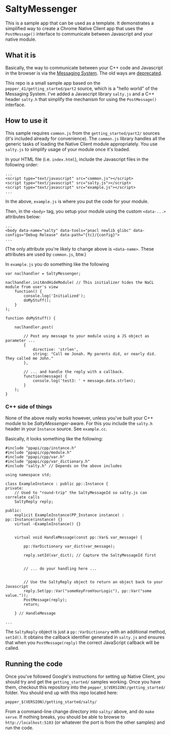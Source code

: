 SaltyMessenger
==============

This is a sample app that can be used as a template. It demonstrates a simplified way to create a Chrome Native Client app that uses the `PostMessage()` interface to communicate between Javascript and your native module.


## What it is

Basically, the way to communicate between your C++ code and Javascript in the browser is via the [Messaging System](https://developer.chrome.com/native-client/devguide/coding/message-system). The old ways are [deprecated](https://code.google.com/p/ppapi/wiki/InterfacingWithJavaScript).

This repo is a small sample app based on the `pepper_41/getting_started/part2` source, which is a "hello world" of the Messaging System. I've added a Javascript library `salty.js` and a C++ header `salty.h` that simplify the mechanism for using the `PostMessage()` interface.

## How to use it

This sample requires `common.js` from the `getting_started/part2/` sources (it's included already for convenience). The `common.js` library handles all the generic tasks of loading the Native Client module appropriately. You use `salty.js` to simplify usage of your module once it's loaded.

In your HTML file (i.e. `index.html`), include the Javascript files in the following order:

    ...
    <script type="text/javascript" src="common.js"></script>
    <script type="text/javascript" src="salty.js"></script>
    <script type="text/javascript" src="example.js"></script>
    ...

In the above, `example.js` is where you put the code for your module.

Then, in the `<body>` tag, you setup your module using the custom `<data-...>` attributes below:

    ...
    <body data-name="salty" data-tools="pnacl newlib glibc" data-configs="Debug Release" data-path="{tc}/{config}">
    ...

(The only attribute you're likely to change above is `<data-name>`. These attributes are used by `common.js`, btw.)

In `example.js` you do something like the following

    var naclhandler = SaltyMessenger;

    naclhandler.initAndHideModule( // This initializer hides the NaCL module from user's view
        function() {
            console.log('Initialized');
            doMyStuff();
        }
    );

    function doMyStuff() {

        naclhandler.post(

            // Post any message to your module using a JS object as parameter ...
            {
                directive: 'strlen',
                string: "Call me Jonah. My parents did, or nearly did. They called me John."
            },

            // ... and handle the reply with a callback.
            function(message) {
                console.log('test3: ' + message.data.strlen);
            }
        );
    }

### C++ side of things

None of the above really works however, unless you've built your C++ module to be _SaltyMessenger_-aware. For this you include the `salty.h` header in your `Instance` source. See `example.cc`.

Basically, it looks something like the following:

    #include "ppapi/cpp/instance.h"
    #include "ppapi/cpp/module.h"
    #include "ppapi/cpp/var.h"
    #include "ppapi/cpp/var_dictionary.h"
    #include "salty.h" // Depends on the above includes

    using namespace std;

    class ExampleInstance : public pp::Instance {
    private:
        // Used to "round-trip" the SaltyMessageId so salty.js can correlate calls
        SaltyReply reply;

    public:
        explicit ExampleInstance(PP_Instance instance) : pp::Instance(instance) {}
        virtual ~ExampleInstance() {}


        virtual void HandleMessage(const pp::Var& var_message) {

            pp::VarDictionary var_dict(var_message);

            reply.setId(var_dict); // Capture the SaltyMessageId first
            

            // ... do your handling here ...

            
            // Use the SaltyReply object to return an object back to your Javascript
            reply.Set(pp::Var("someKeyFromYourLogic"), pp::Var("some value."));
            PostMessage(reply);
            return;

        } // HandleMessage
            
    ...

The `SaltyReply` object is just a `pp::VarDictionary` with an additional method, `setId()`. It obtains the callback identifier generated in `salty.js` and ensures that when you `PostMessage(reply)` the correct JavaScript callback will be called.

## Running the code

Once you've followed Google's instructions for setting up Native Client, you should try and get the `getting_started/` samples working. Once you have them, checkout this repository into the `pepper_$(VERSION)/getting_started/` folder. You should end up with this repo located here:

    pepper_$(VERSION)/getting_started/salty/

From a command-line change directory into `salty/` above, and do `make serve`. If nothing breaks, you should be able to browse to `http://localhost:5103` (or whatever the port is from the other samples) and run the code.
